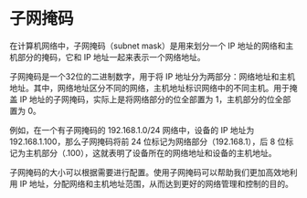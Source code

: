# 子网掩码

在计算机网络中，子网掩码（subnet mask）是用来划分一个 IP 地址的网络和主机部分的掩码，它和 IP 地址一起来表示一个网络地址。

子网掩码是一个32位的二进制数字，用于将 IP 地址分为两部分：网络地址和主机地址。其中，网络地址区分不同的网络，主机地址标识网络中的不同主机。用于掩盖 IP 地址的子网掩码，实际上是将网络部分的位全部置为 1，主机部分的位全部置为 0。

例如，在一个有子网掩码的 192.168.1.0/24 网络中，设备的 IP 地址为 192.168.1.100，那么子网掩码将前 24 位标记为网络部分（192.168.1），后 8 位标记为主机部分（.100），这就表明了设备所在的网络地址和设备的主机地址。

子网掩码的大小可以根据需要进行配置。使用子网掩码可以帮助我们更加高效地利用 IP 地址，分配网络和主机地址范围，从而达到更好的网络管理和控制的目的。